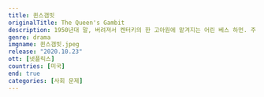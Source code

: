 ```yaml
---
title: 퀸스갬빗
originalTitle: The Queen's Gambit
description: 1950년대 말, 버려져서 켄터키의 한 고아원에 맡겨지는 어린 베스 하먼. 주 정부가 어린이들에게 진정제로 제공하는 진통제에 중독되는 과정에서, 베스는 체스에 대한 놀라운 재능을 발견한다. 자신의 문제들에 시달리면서, 중독성 있는 약물과 강한 집착에 힘입은 베스. 소녀는 남성이 지배하는 프로 체스 세계의 전통적인 경계를 정복하겠다는 의지를 불태우면서, 엄청난 기술을 가진 매력적인 외톨이로 변신한다. 그녀는 인생의 전부인 꿈을 이룰 수 있을까.
genre: drama
imgname: 퀸스갬빗.jpeg
release: "2020.10.23"
ott: [넷플릭스]
countries: [미국]
end: true
categories: [사회 문제]
---
```

